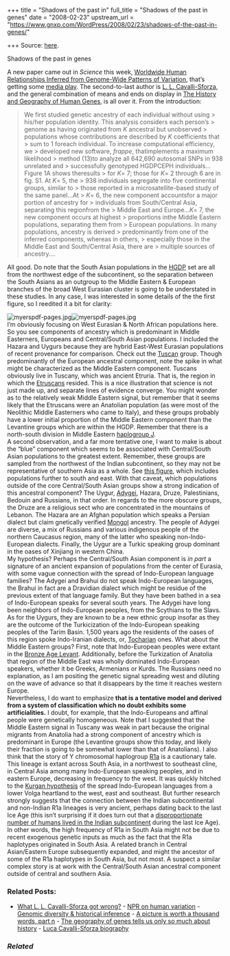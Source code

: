 +++
title = "Shadows of the past in"
full_title = "Shadows of the past in genes"
date = "2008-02-23"
upstream_url = "https://www.gnxp.com/WordPress/2008/02/23/shadows-of-the-past-in-genes/"

+++
Source: [here](https://www.gnxp.com/WordPress/2008/02/23/shadows-of-the-past-in-genes/).

Shadows of the past in genes

A new paper came out in *Science* this week, [Worldwide Human Relationships Inferred from Genome-Wide Patterns of Variation](http://www.sciencemag.org/cgi/content/abstract/319/5866/1100), that’s getting some [media play](https://news.google.com/news?hl=en&ned=us&ie=UTF-8&ncl=1134757316). The second-to-last author is [L. L. Cavalli-Sforza](https://www.gnxp.com/blog/2006/08/10-questions-for-luigi-luca-cavalli.php), and the general combination of means and ends on display in [The History and Geography of Human Genes](https://www.amazon.com/exec/obidos/ASIN/0691029059/geneexpressio-20/102-3605398-8339304), is all over it. From the introduction:

> We first studied genetic ancestry of each individual without using > his/her population identity. This analysis considers each person’s > genome as having originated from *K* ancestral but unobserved > populations whose contributions are described by *K* coefficients that > sum to 1 foreach individual. To increase computational efficiency, we > developed new software, *frappe*, thatimplements a maximum likelihood > method (13)to analyze all 642,690 autosomal SNPs in 938 unrelated and > successfully genotyped HGDPCEPH individuals…Figure 1A shows theresults > for *K*= 7; those for *K*= 2 through 6 are in fig. S1. At *K*= 5, the > 938 individuals segregate into five continental groups, similar to > those reported in a microsatellite-based study of the same panel…At > *K*= 6, the new component accountsfor a major portion of ancestry for > individuals from South/Central Asia, separating this regionfrom the > Middle East and Europe…*K*= 7, the new component occurs at highest > proportions inthe Middle Eastern populations, separating them from > European populations. In many populations, ancestry is derived > predominantly from one of the inferred components, whereas in others, > especially those in the Middle East and South/Central Asia, there are > multiple sources of ancestry….

All good. Do note that the South Asian populations in the [HGDP](https://en.wikipedia.org/wiki/Human_Genome_Diversity_Project#Current_status) set are all from the northwest edge of the subcontinent, so the separation between the South Asians as an outgroup to the Middle Eastern & European branches of the broad West Eurasian cluster is going to be understated in these studies. In any case, I was interested in some details of the the first figure, so I reedited it a bit for clarity:

  
![myerspdf-pages.jpg](https://i0.wp.com/blogs.discovermagazine.com/gnxp/files/myerspdf-pages.jpg?resize=500%2C283)![myerspdf-pages.jpg](https://i0.wp.com/blogs.discovermagazine.com/gnxp/files/myerspdf-pages.jpg?resize=500%2C283)  
I’m obviously focusing on West Eurasian & North African populations here. So you see components of ancestry which is predominant in Middle Easterners, Europeans and Central/South Asian populations. I included the Hazara and Uygurs because they are hybrid East-West Eurasian populations of recent provenance for comparison. Check out the [Tuscan](https://en.wikipedia.org/wiki/Tuscany) group. Though predominantly of the European ancestral component, note the spike in what might be characterized as the Middle Eastern component. Tuscans obviously live in Tuscany, which was ancient Etruria. That is, the region in which the [Etruscans](https://www.google.com/search?q=etruscan&btnG=Search%21&domains=scienceblogs.com%2Fgnxp&sitesearch=scienceblogs.com%2Fgnxp) resided. This is a nice illustration that science is not just made up, and separate lines of evidence converge. You might wonder as to the relatively weak Middle Eastern signal, but remember that it seems likely that the Etruscans were an Anatolian population (as were most of the Neolithic Middle Easterners who came to Italy), and these groups probably have a lower initial proportion of the Middle Eastern component than the Levantine groups which are within the HGDP. Remember that there is a north-south division in Middle Eastern [haplogroup J](https://en.wikipedia.org/wiki/Haplogroup_J_(Y-DNA)#Subdivisions).  
A second observation, and a far more tentative one, I want to make is about the “blue” component which seems to be associated with Central/South Asian populations to the greatest extent. Remember, these groups are sampled from the northwest of the Indian subcontinent, so they may not be representative of southern Asia as a whole. See [this figure](http://genetics.plosjournals.org/perlserv/?request=slideshow&type=figure&doi=10.1371/journal.pgen.0020215&id=68785), which includes populations further to south and east. With that caveat, which populations outside of the core Central/South Asian groups show a strong indication of this ancestral component? The Uygur, [Adygei](https://en.wikipedia.org/wiki/Adygei), Hazara, Druze, Palestinians, Bedouin and Russians, in that order. In regards to the more obscure groups, the Druze are a religious sect who are concentrated in the mountains of Lebanon. The Hazara are an Afghan population which speaks a Persian dialect but claim gnetically verified [Mongol](https://en.wikipedia.org/wiki/Hazara_people#Genetics) ancestry. The people of Adygei are diverse, a mix of Russians and various indigenous people of the northern Caucasus region, many of the latter who speaking non-Indo-European dialects. Finally, the Uygur are a Turkic speaking group dominant in the oases of Xinjiang in western China.  
My hypothesis? Perhaps the Central/South Asian component is *in part* a signature of an ancient expansion of populations from the center of Eurasia, with some vague connection with the spread of Indo-European language families? The Adygei and Brahui do not speak Indo-European languages, the Brahui in fact are a Dravidian dialect which might be residue of the previous extent of that language family. But they have been bathed in a sea of Indo-European speaks for several south years. The Adygei have long been neighbors of Indo-European peoples, from the Scythians to the Slavs. As for the Uygurs, they are known to be a new ethnic group insofar as they are the outcome of the Turkicization of the Indo-European speaking peoples of the Tarim Basin. 1,500 years ago the residents of the oases of this region spoke Indo-Iranian dialects, or, [Tocharian](https://en.wikipedia.org/wiki/Tocharian_languages) ones. What about the Middle Eastern groups? First, note that Indo-European peoples were extant in the [Bronze Age Levant](https://en.wikipedia.org/wiki/Mitanni). Additionally, before the Turkization of Anatolia that region of the Middle East was wholly dominated Indo-European speakers, whether it be Greeks, Armenians or Kurds. The Russians need no explanation, as I am positing the genetic signal spreading west and diluting on the wave of advance so that it disappears by the time it reaches western Europe.  
Nevertheless, I do want to emphasize **that is a tentative model and derived from a system of classification which no doubt exhibits some artificialities.** I doubt, for example, that the Indo-Europeans and affinal people were genetically homogeneous. Note that I suggested that the Middle Eastern signal in Tuscany was weak in part because the original migrants from Anatolia had a strong component of ancestry which is predominant in Europe (the Levantine groups show this today, and likely their fraction is going to be somewhat lower than that of Anatolians). I also think that the story of Y chromosomal haplogroup [R1a](https://en.wikipedia.org/wiki/Haplogroup_R1a_(Y-DNA)) is a cautionary tale. This lineage is extant across South Asia, in a northwest to southeast cline, in Central Asia among many Indo-European speaking peoples, and in eastern Europe, decreasing in frequency to the west. It was quickly hitched to the [Kurgan hypothesis](https://en.wikipedia.org/wiki/Kurgan_hypothesis) of the spread Indo-European languages from a lower Volga heartland to the west, east and southeast. But further research strongly suggests that the connection between the Indian subcontinental and non-Indian R1a lineages is very ancient, perhaps dating back to the last Ice Age (this isn’t surprising if it does turn out that a [disproportionate number of humans lived in the Indian subcontinent](http://mbe.oxfordjournals.org/cgi/content/abstract/msm277v1) during the last Ice Age). In other words, the high frequency of R1a in South Asia might not be due to recent exogenous genetic inputs as much as the fact that the R1a haplotypes originated in South Asia. A related branch in Central Asian/Eastern Europe subsequently expanded, and might the ancestor of some of the R1a haplotypes in South Asia, but not most. A suspect a similar complex story is at work with the Central/South Asian ancestral component outside of central and southern Asia.

### Related Posts:

- [What L. L. Cavalli-Sforza got
  wrong?](https://www.gnxp.com/WordPress/2008/04/21/what-l-l-cavalli-sforza-got-wrong/) - [NPR on human
  variation](https://www.gnxp.com/WordPress/2008/02/22/npr-on-human-variation/) - [Genomic diversity & historical
  inference](https://www.gnxp.com/WordPress/2009/02/16/genomic-diversity-historical-inference/) - [A picture is worth a thousand words, part
  n](https://www.gnxp.com/WordPress/2008/04/21/a-picture-is-worth-a-thousand-words-part-n/) - [The geography of genes tells us only so much about
  history](https://www.gnxp.com/WordPress/2011/08/24/the-geography-of-genes-tells-us-only-so-much-about-history/) - [Luca Cavalli-Sforza
  biography](https://www.gnxp.com/WordPress/2005/11/21/luca-cavalli-sforza-biography/)

### *Related*

[](https://www.addtoany.com/add_to/facebook?linkurl=https%3A%2F%2Fwww.gnxp.com%2FWordPress%2F2008%2F02%2F23%2Fshadows-of-the-past-in-genes%2F&linkname=Shadows%20of%20the%20past%20in%20genes "Facebook")[](https://www.addtoany.com/add_to/twitter?linkurl=https%3A%2F%2Fwww.gnxp.com%2FWordPress%2F2008%2F02%2F23%2Fshadows-of-the-past-in-genes%2F&linkname=Shadows%20of%20the%20past%20in%20genes "Twitter")[](https://www.addtoany.com/add_to/email?linkurl=https%3A%2F%2Fwww.gnxp.com%2FWordPress%2F2008%2F02%2F23%2Fshadows-of-the-past-in-genes%2F&linkname=Shadows%20of%20the%20past%20in%20genes "Email")[](https://www.addtoany.com/share)
